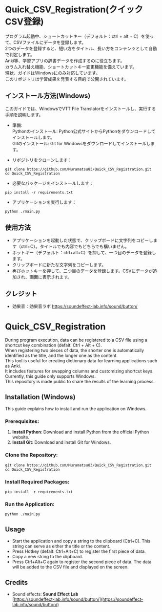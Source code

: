 # Quick_CSV_Registration(クイックCSV登録)

プログラム起動中、ショートカットキー（デフォルト：ctrl + alt + C）を使って、CSVファイルにデータを登録します。  
2つのデータを登録すると、短い方をタイトル、長い方をコンテンツとして自動で判定します。   
Anki等、学習アプリの辞書データを作成するのに役立ちます。  
カラム入れ替え機能、ショートカットキー変更機能を備えています。  
現状、ガイドはWindowsにのみ対応しています。  
このリポジトリは学習成果を発表する目的で公開されています。

## インストール方法(Windows)

このガイドでは、WindowsでVTT File Translatorをインストールし、実行する手順を説明します。

- 準備:  
Pythonのインストール: Python公式サイトからPythonをダウンロードしてインストールします。  
Gitのインストール: Git for Windowsをダウンロードしてインストールします。

- リポジトリをクローンします：
```
git clone https://github.com/Muramatsu83/Quick_CSV_Registration.git
cd Quick_CSV_Registration
```
- 必要なパッケージをインストールします：
```
pip install -r requirements.txt
```
- アプリケーションを実行します：
```
python ./main.py
```

## 使用方法
- アプリケーションを起動した状態で、クリップボードに文字列をコピーします（ctrl+C）。タイトルでも内容でもどちらでも構いません。
- ホットキー（デフォルト：ctrl+alt+C）を押して、一つ目のデータを登録します。
- クリップボードに新たな文字列をコピーします。
- 再びホットキーを押して、二つ目のデータを登録します。CSVにデータが追加され、画面に表示されます。

## クレジット
- 効果音：効果音ラボ https://soundeffect-lab.info/sound/button/


# Quick_CSV_Registration

During program execution, data can be registered to a CSV file using a shortcut key combination (defalt: Ctrl + Alt + C).  
When registering two pieces of data, the shorter one is automatically identified as the title, and the longer one as the content.  
This tool is useful for creating dictionary data for learning applications such as Anki.  
It includes features for swapping columns and customizing shortcut keys.
Currently, this guide only supports Windows.  
This repository is made public to share the results of the learning process.

## Installation (Windows)

This guide explains how to install and run the application on Windows.

### Prerequisites:
1. **Install Python**: Download and install Python from the official Python website.  
2. **Install Git**: Download and install Git for Windows.

### Clone the Repository:
```
git clone https://github.com/Muramatsu83/Quick_CSV_Registration.git
cd Quick_CSV_Registration
```

### Install Required Packages:
```
pip install -r requirements.txt
```

### Run the Application:
```
python ./main.py
```

## Usage
- Start the application and copy a string to the clipboard (Ctrl+C). This string can serve as either the title or the content. 
- Press Hotkey (defalt: Ctrl+Alt+C) to register the first piece of data.  
- Copy a new string to the clipboard.  
- Press Ctrl+Alt+C again to register the second piece of data. The data will be added to the CSV file and displayed on the screen.

## Credits
- Sound effects: **Sound Effect Lab**  
  [https://soundeffect-lab.info/sound/button/](https://soundeffect-lab.info/sound/button/)
